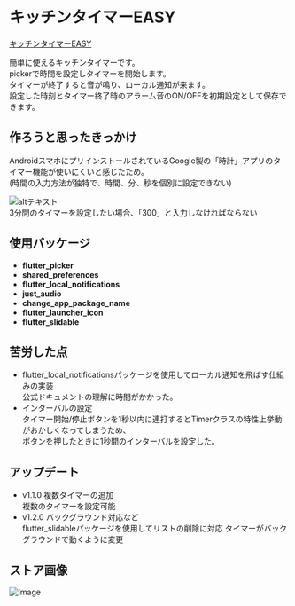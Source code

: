 # キッチンタイマーEASY
[キッチンタイマーEASY](https://play.google.com/store/apps/details?id=com.easy.kitchen.timer.app&pli=1)  

簡単に使えるキッチンタイマーです。  
pickerで時間を設定しタイマーを開始します。  
タイマーが終了すると音が鳴り、ローカル通知が来ます。  
設定した時刻とタイマー終了時のアラーム音のON/OFFを初期設定として保存できます。  

## 作ろうと思ったきっかけ
AndroidスマホにプリインストールされているGoogle製の「時計」アプリのタイマー機能が使いにくいと感じたため。  
(時間の入力方法が独特で、時間、分、秒を個別に設定できない)  
  
![altテキスト](https://appllio.com/sites/default/files/styles/portrait_xl_1/public/2022/08/05/r-2208-android-set-timer-4.jpg)  
3分間のタイマーを設定したい場合、「300」と入力しなければならない



## 使用パッケージ

- **flutter_picker**  
- **shared_preferences**  
- **flutter_local_notifications**  
- **just_audio**  
- **change_app_package_name**  
- **flutter_launcher_icon**  
- **flutter_slidable**

## 苦労した点
- flutter_local_notificationsパッケージを使用してローカル通知を飛ばす仕組みの実装  
公式ドキュメントの理解に時間がかかった。  
- インターバルの設定  
  タイマー開始/停止ボタンを1秒以内に連打するとTimerクラスの特性上挙動がおかしくなってしまうため、  
  ボタンを押したときに1秒間のインターバルを設定した。

## アップデート 
- v1.1.0 複数タイマーの追加  
  複数のタイマーを設定可能
- v1.2.0 バックグラウンド対応など  
  flutter_slidableパッケージを使用してリストの削除に対応
  タイマーがバックグラウンドで動くように変更
## ストア画像  
![Image](https://github.com/user-attachments/assets/45620452-357d-44a5-9800-4a663d8915b5)  




